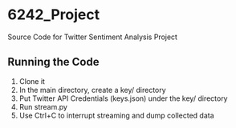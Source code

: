 6242_Project
============

Source Code for Twitter Sentiment Analysis Project

Running the Code
----------------

1. Clone it
2. In the main directory, create a key/ directory
3. Put Twitter API Credentials (keys.json) under the key/ directory
4. Run stream.py
5. Use Ctrl+C to interrupt streaming and dump collected data
